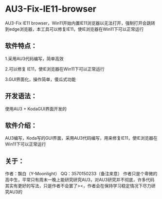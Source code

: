 # AU3-Fix-IE11-browser
AU3-Fix IE11 browser，Win11开始内置IE11浏览器以无法打开，强制打开会跳转到edge浏览器，本工具可以修复IE11，使IE浏览器在Win11下可以正常运行

## 软件特点：
1.采用AU3代码编写，简单高效

2.可以修复 IE11，使IE浏览器在Win11下可以正常运行

3.GUI界面化，操作简单，傻瓜式功能

## 开发语法：
使用AU3   +    KodaGUI界面开发的

## 软件介绍：
AU3编写，Koda写的GUI界面，采用AU3代码编写，用来修复IE11，使IE浏览器在Win11下可以正常运行

## 关于：
作者：飘白（Y-Moonlight） QQ：3570150233（备注来意）
作者只是个卑微的高中生，平常只有周末一晚上能研究研究AU3，对AU3研究并不彻底，许多代码其实有更好的写法，只是作者不会罢了><，作者会在保持学习稳定情况下尽力研究AU3的
